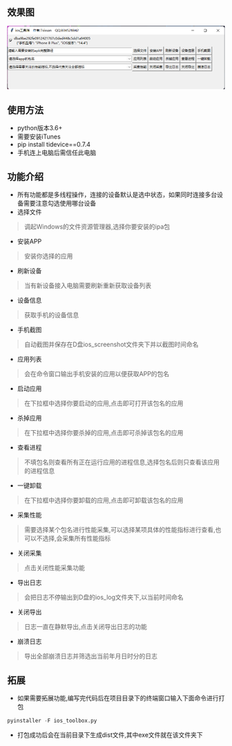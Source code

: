 ## 效果图
![iOS工具箱](iOSToolBox.png)

## 使用方法
   - python版本3.6+
   - 需要安装iTunes
   - pip install tidevice==0.7.4
   - 手机连上电脑后需信任此电脑
## 功能介绍
   - 所有功能都是多线程操作，连接的设备默认是选中状态，如果同时连接多台设备需要注意勾选使用哪台设备
   - 选择文件
   > 调起Windows的文件资源管理器,选择你要安装的ipa包
   - 安装APP
   > 安装你选择的应用
   - 刷新设备
   > 当有新设备接入电脑需要刷新重新获取设备列表
   - 设备信息
   > 获取手机的设备信息
   - 手机截图
   > 自动截图并保存在D盘ios_screenshot文件夹下并以截图时间命名
   - 应用列表
   > 会在命令窗口输出手机安装的应用以便获取APP的包名
   - 启动应用
   > 在下拉框中选择你要启动的应用,点击即可打开该包名的应用
   - 杀掉应用
   > 在下拉框中选择你要杀掉的应用,点击即可杀掉该包名的应用
   - 查看进程
   > 不填包名则查看所有正在运行应用的进程信息,选择包名后则只查看该应用的进程信息
   - 一键卸载
   > 在下拉框中选择你要卸载的应用,点击即可卸载该包名的应用
   - 采集性能
   > 需要选择某个包名进行性能采集,可以选择某项具体的性能指标进行查看,也可以不选择,会采集所有性能指标
   - 关闭采集
   > 点击关闭性能采集功能
   - 导出日志
   > 会把日志不停输出到D盘的ios_log文件夹下,以当前时间命名
   - 关闭导出
   > 日志一直在静默导出,点击关闭导出日志的功能
   - 崩溃日志
   > 导出全部崩溃日志并筛选出当前年月日时分的日志

## 拓展
   - 如果需要拓展功能,编写完代码后在项目目录下的终端窗口输入下面命令进行打包
   ```python
pyinstaller -F ios_toolbox.py
```
   - 打包成功后会在当前目录下生成dist文件,其中exe文件就在该文件夹下